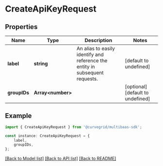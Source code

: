 # CreateApiKeyRequest


## Properties

Name | Type | Description | Notes
------------ | ------------- | ------------- | -------------
**label** | **string** | An alias to easily identify and reference the entity in subsequent requests. | [default to undefined]
**groupIDs** | **Array&lt;number&gt;** |  | [optional] [default to undefined]

## Example

```typescript
import { CreateApiKeyRequest } from '@curvegrid/multibaas-sdk';

const instance: CreateApiKeyRequest = {
    label,
    groupIDs,
};
```

[[Back to Model list]](../README.md#documentation-for-models) [[Back to API list]](../README.md#documentation-for-api-endpoints) [[Back to README]](../README.md)
